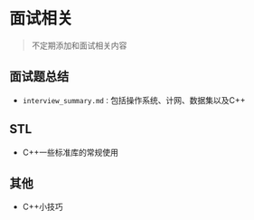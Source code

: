 # 面试相关

> 不定期添加和面试相关内容



## 面试题总结

- `interview_summary.md：`包括操作系统、计网、数据集以及C++



## STL

- C++一些标准库的常规使用



## 其他

- C++小技巧